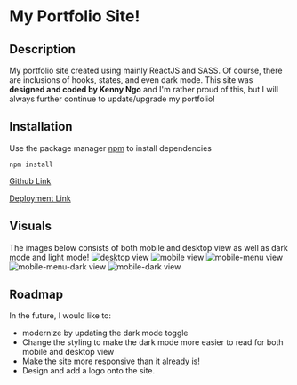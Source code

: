 # My Portfolio Site!

## Description

My portfolio site created using mainly ReactJS and SASS. Of course, there are inclusions of hooks, states, and even dark mode. This site was **designed and coded by Kenny Ngo** and I'm rather proud of this, but I will always further continue to update/upgrade my portfolio!

## Installation

Use the package manager [npm](https://npmjs.com) to install dependencies

```
npm install
```

[Github Link](https://github.com/kennykngo/react-portfolio)

[Deployment Link](https://kennyngo.herokuapp.com/)

## Visuals

The images below consists of both mobile and desktop view as well as dark mode and light mode!
![desktop view](src/assets/images/README/react-portfolio-site-1.png)
![mobile view](src/assets/images/README/react-portfolio-site-2.png)
![mobile-menu view](src/assets/images/README/react-portfolio-site-3.png)
![mobile-menu-dark view](src/assets/images/README/react-portfolio-site-4.png)
![mobile-dark view](src/assets/images/README/react-portfolio-site-5.png)

## Roadmap

In the future, I would like to:

- modernize by updating the dark mode toggle
- Change the styling to make the dark mode more easier to read for both mobile and desktop view
- Make the site more responsive than it already is!
- Design and add a logo onto the site.
